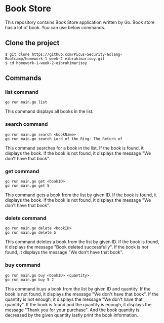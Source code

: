 # Book Store

This repository contains Book Store application written by Go.
Book store has a lot of book. 
You can use below commands.

## Clone the project
```
$ git clone https://github.com/Picus-Security-Golang-Bootcamp/homework-1-week-2-eibrahimarisoy.git
$ cd homework-1-week-2-eibrahimarisoy
```

## Commands
### list command
```
go run main.go list
```
This command displays all books in the list.

### search command 
```
go run main.go search <bookName>
go run main.go search Lord of the Ring: The Return of 
```
This command searches for a book in the list. If the book is found, it displays the book. If the book is not found, it displays the message "We don't have that book".

### get command
```
go run main.go get <bookID>
go run main.go get 5
```
This command gets a book from the list by given ID. If the book is found, it displays the book. If the book is not found, it displays the message "We don't have that book".

### delete command
```
go run main.go delete <bookID>
go run main.go delete 5
```
This command deletes a book from the list by given ID. If the book is found, it displays the message "Book deleted successfully". If the book is not found, it displays the message "We don't have that book".

### buy command
```
go run main.go buy <bookID> <quantity>
go run main.go buy 5 2
```
This command buys a book from the list by given ID and quantity. If the book is not found, it displays the message "We don't have that book". If the quantity is not enough, it displays the message "We don't have that quantity". If the book is found and the quantity is enough, it displays the message "Thank you for your purchase". And the book quantity is decreased by the given quantity lastly print the book information.